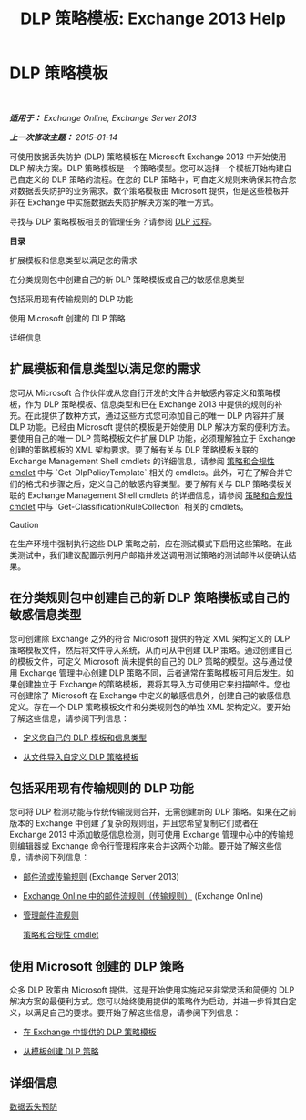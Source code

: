 ﻿---
title: 'DLP 策略模板: Exchange 2013 Help'
TOCTitle: DLP 策略模板
ms:assetid: c7b1a8e4-30d9-4409-85c5-f85ae023737d
ms:mtpsurl: https://technet.microsoft.com/zh-cn/library/JJ657730(v=EXCHG.150)
ms:contentKeyID: 50491680
ms.date: 01/11/2018
mtps_version: v=EXCHG.150
ms.translationtype: HT
---

# DLP 策略模板

 

_**适用于：** Exchange Online, Exchange Server 2013_

_**上一次修改主题：** 2015-01-14_

可使用数据丢失防护 (DLP) 策略模板在 Microsoft Exchange 2013 中开始使用 DLP 解决方案。DLP 策略模板是一个策略模型。您可以选择一个模板开始构建自己自定义的 DLP 策略的流程。在您的 DLP 策略中，可自定义规则来确保其符合您对数据丢失防护的业务需求。数个策略模板由 Microsoft 提供，但是这些模板并非在 Exchange 中实施数据丢失防护解决方案的唯一方式。

寻找与 DLP 策略模板相关的管理任务？请参阅 [DLP 过程](dlp-procedures-exchange-2013-help.md)。

**目录**

扩展模板和信息类型以满足您的需求

在分类规则包中创建自己的新 DLP 策略模板或自己的敏感信息类型

包括采用现有传输规则的 DLP 功能

使用 Microsoft 创建的 DLP 策略

详细信息

## 扩展模板和信息类型以满足您的需求

您可从 Microsoft 合作伙伴或从您自行开发的文件合并敏感内容定义和策略模板，作为 DLP 策略模板、信息类型和已在 Exchange 2013 中提供的规则的补充。在此提供了数种方式，通过这些方式您可添加自己的唯一 DLP 内容并扩展 DLP 功能。已经由 Microsoft 提供的模板是开始使用 DLP 解决方案的便利方法。要使用自己的唯一 DLP 策略模板文件扩展 DLP 功能，必须理解独立于 Exchange 创建的策略模板的 XML 架构要求。要了解有关与 DLP 策略模板关联的 Exchange Management Shell cmdlets 的详细信息，请参阅 [策略和合规性 cmdlet](https://technet.microsoft.com/zh-cn/library/dd298082\(v=exchg.150\)) 中与 `Get-DlpPolicyTemplate` 相关的 cmdlets。此外，可在了解合并它们的格式和步骤之后，定义自己的敏感内容类型。要了解有关与 DLP 策略模板关联的 Exchange Management Shell cmdlets 的详细信息，请参阅 [策略和合规性 cmdlet](https://technet.microsoft.com/zh-cn/library/dd298082\(v=exchg.150\)) 中与 `Get-ClassificationRuleCollection` 相关的 cmdlets。

> [!CAUTION]
> 在生产环境中强制执行这些 DLP 策略之前，应在测试模式下启用这些策略。在此类测试中，我们建议配置示例用户邮箱并发送调用测试策略的测试邮件以便确认结果。


## 在分类规则包中创建自己的新 DLP 策略模板或自己的敏感信息类型

您可创建除 Exchange 之外的符合 Microsoft 提供的特定 XML 架构定义的 DLP 策略模板文件，然后将文件导入系统，从而可从中创建 DLP 策略。通过创建自己的模板文件，可定义 Microsoft 尚未提供的自己的 DLP 策略的模型。这与通过使用 Exchange 管理中心创建 DLP 策略不同，后者通常在策略模板可用后发生。如果创建独立于 Exchange 的策略模板，要将其导入方可使用它来扫描邮件。您也可创建除了 Microsoft 在 Exchange 中定义的敏感信息外，创建自己的敏感信息定义。存在一个 DLP 策略模板文件和分类规则包的单独 XML 架构定义。要开始了解这些信息，请参阅下列信息：

  -  
    [定义您自己的 DLP 模板和信息类型](define-your-own-dlp-templates-and-information-types-exchange-2013-help.md)

  -  
    [从文件导入自定义 DLP 策略模板](import-a-custom-dlp-policy-template-from-a-file-exchange-2013-help.md)

## 包括采用现有传输规则的 DLP 功能

您可将 DLP 检测功能与传统传输规则合并，无需创建新的 DLP 策略。如果在之前版本的 Exchange 中创建了复杂的规则组，并且您希望复制它们或者在 Exchange 2013 中添加敏感信息检测，则可使用 Exchange 管理中心中的传输规则编辑器或 Exchange 命令行管理程序来合并这两个功能。要开始了解这些信息，请参阅下列信息：

  -  
    [邮件流或传输规则](mail-flow-rules-transport-rules-in-exchange-2013-exchange-2013-help.md) (Exchange Server 2013)

  -  
    [Exchange Online 中的邮件流规则（传输规则）](https://technet.microsoft.com/zh-cn/library/jj919238\(v=exchg.150\)) (Exchange Online)

  -  
    [管理邮件流规则](manage-mail-flow-rules-exchange-2013-help.md)
    
    [策略和合规性 cmdlet](https://technet.microsoft.com/zh-cn/library/dd298082\(v=exchg.150\))

## 使用 Microsoft 创建的 DLP 策略

众多 DLP 政策由 Microsoft 提供。这是开始使用实施起来非常灵活和简便的 DLP 解决方案的最便利方式。您可以始终使用提供的策略作为启动，并进一步将其自定义，以满足自己的要求。要开始了解这些信息，请参阅下列信息：

  - [在 Exchange 中提供的 DLP 策略模板](dlp-policy-templates-supplied-in-exchange-exchange-2013-help.md)

  - [从模板创建 DLP 策略](how-to-new-dlp-data-loss-prevention-policy-template.md)

## 详细信息

[数据丢失预防](technical-overview-of-dlp-data-loss-prevention-in-exchange.md)

